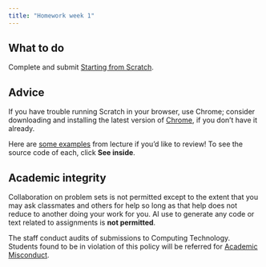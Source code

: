 ```yaml
---
title: "Homework week 1"
---
```


## What to do

Complete and submit [Starting from Scratch](homework/hw_1/1.1_startting_from_scratch.html).

## Advice

If you have trouble running Scratch in your browser, use Chrome; consider downloading and installing the latest version of [Chrome](https://www.google.com/chrome/), if you don’t have it already.

Here are [some examples](https://scratch.mit.edu/studios/30233348/) from lecture if you’d like to review! To see the source code of each, click **See inside**.

## Academic integrity

Collaboration on problem sets is not permitted except to the extent that you may ask classmates and others for help so long as that help does not reduce to another doing your work for you.  AI use to generate any code or text related to assignments is **not permitted**.

The staff conduct audits of submissions to Computing Technology. Students found to be in violation of this policy will be referred for [Academic Misconduct](https://www.harper-adams.ac.uk/documents/Academic-misconduct-procedure.pdf). 


